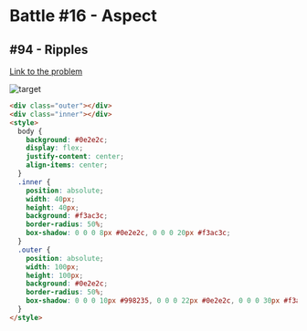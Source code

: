 # Battle #16 - Aspect

## #94 - Ripples

[Link to the problem](https://cssbattle.dev/play/94)

![target](https://cssbattle.dev/targets/94.png)

```html
<div class="outer"></div>
<div class="inner"></div>
<style>
  body {
    background: #0e2e2c;
    display: flex;
    justify-content: center;
    align-items: center;
  }
  .inner {
    position: absolute;
    width: 40px;
    height: 40px;
    background: #f3ac3c;
    border-radius: 50%;
    box-shadow: 0 0 0 8px #0e2e2c, 0 0 0 20px #f3ac3c;
  }
  .outer {
    position: absolute;
    width: 100px;
    height: 100px;
    background: #0e2e2c;
    border-radius: 50%;
    box-shadow: 0 0 0 10px #998235, 0 0 0 22px #0e2e2c, 0 0 0 30px #f3ac3c, 0 0 0 44px #0e2e2c, 0 0 0 50px #f3ac3c;
  }
</style>
```
